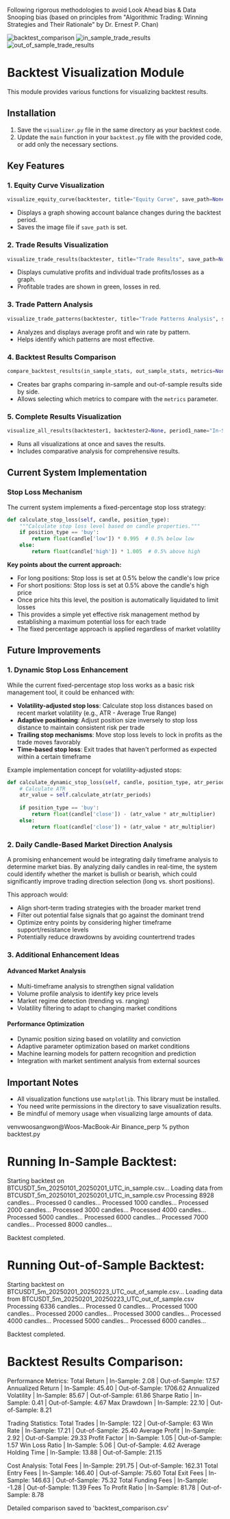Following rigorous methodologies to avoid Look Ahead bias & Data Snooping bias 
(based on principles from "Algorithmic Trading: Winning Strategies and Their Rationale" by Dr. Ernest P. Chan)

![backtest_comparison](https://github.com/user-attachments/assets/0d0cd9eb-de11-4c1b-9c30-dd6601610e7f)
![in_sample_trade_results](https://github.com/user-attachments/assets/1065efce-5927-47ba-9cb1-5447086cb46e)
![out_of_sample_trade_results](https://github.com/user-attachments/assets/e387a38c-c565-4d74-ac00-6066d09dc5ff)


# Backtest Visualization Module

This module provides various functions for visualizing backtest results.

## Installation

1. Save the `visualizer.py` file in the same directory as your backtest code.
2. Update the `main` function in your `backtest.py` file with the provided code, or add only the necessary sections.

## Key Features

### 1. Equity Curve Visualization
```python
visualize_equity_curve(backtester, title="Equity Curve", save_path=None)
```
- Displays a graph showing account balance changes during the backtest period.
- Saves the image file if `save_path` is set.

### 2. Trade Results Visualization
```python
visualize_trade_results(backtester, title="Trade Results", save_path=None)
```
- Displays cumulative profits and individual trade profits/losses as a graph.
- Profitable trades are shown in green, losses in red.

### 3. Trade Pattern Analysis
```python
visualize_trade_patterns(backtester, title="Trade Patterns Analysis", save_path=None)
```
- Analyzes and displays average profit and win rate by pattern.
- Helps identify which patterns are most effective.

### 4. Backtest Results Comparison
```python
compare_backtest_results(in_sample_stats, out_sample_stats, metrics=None, title="Backtest Results Comparison", save_path=None)
```
- Creates bar graphs comparing in-sample and out-of-sample results side by side.
- Allows selecting which metrics to compare with the `metrics` parameter.

### 5. Complete Results Visualization
```python
visualize_all_results(backtester1, backtester2=None, period1_name="In-Sample", period2_name="Out-of-Sample", output_dir="./results")
```
- Runs all visualizations at once and saves the results.
- Includes comparative analysis for comprehensive results.

## Current System Implementation

### Stop Loss Mechanism
The current system implements a fixed-percentage stop loss strategy:

```python
def calculate_stop_loss(self, candle, position_type):
    """Calculate stop loss level based on candle properties."""
    if position_type == 'buy':
        return float(candle['low']) * 0.995  # 0.5% below low
    else:
        return float(candle['high']) * 1.005  # 0.5% above high
```

**Key points about the current approach:**
- For long positions: Stop loss is set at 0.5% below the candle's low price
- For short positions: Stop loss is set at 0.5% above the candle's high price
- Once price hits this level, the position is automatically liquidated to limit losses
- This provides a simple yet effective risk management method by establishing a maximum potential loss for each trade
- The fixed percentage approach is applied regardless of market volatility

## Future Improvements

### 1. Dynamic Stop Loss Enhancement
While the current fixed-percentage stop loss works as a basic risk management tool, it could be enhanced with:

- **Volatility-adjusted stop loss**: Calculate stop loss distances based on recent market volatility (e.g., ATR - Average True Range)
- **Adaptive positioning**: Adjust position size inversely to stop loss distance to maintain consistent risk per trade
- **Trailing stop mechanisms**: Move stop loss levels to lock in profits as the trade moves favorably
- **Time-based stop loss**: Exit trades that haven't performed as expected within a certain timeframe

Example implementation concept for volatility-adjusted stops:
```python
def calculate_dynamic_stop_loss(self, candle, position_type, atr_periods=14, atr_multiplier=2.0):
    # Calculate ATR
    atr_value = self.calculate_atr(atr_periods)
    
    if position_type == 'buy':
        return float(candle['close']) - (atr_value * atr_multiplier)
    else:
        return float(candle['close']) + (atr_value * atr_multiplier)
```

### 2. Daily Candle-Based Market Direction Analysis
A promising enhancement would be integrating daily timeframe analysis to determine market bias. By analyzing daily candles in real-time, the system could identify whether the market is bullish or bearish, which could significantly improve trading direction selection (long vs. short positions).

This approach would:
- Align short-term trading strategies with the broader market trend
- Filter out potential false signals that go against the dominant trend
- Optimize entry points by considering higher timeframe support/resistance levels
- Potentially reduce drawdowns by avoiding countertrend trades

### 3. Additional Enhancement Ideas

#### Advanced Market Analysis
- Multi-timeframe analysis to strengthen signal validation
- Volume profile analysis to identify key price levels
- Market regime detection (trending vs. ranging)
- Volatility filtering to adapt to changing market conditions

#### Performance Optimization
- Dynamic position sizing based on volatility and conviction
- Adaptive parameter optimization based on market conditions
- Machine learning models for pattern recognition and prediction
- Integration with market sentiment analysis from external sources

## Important Notes

- All visualization functions use `matplotlib`. This library must be installed.
- You need write permissions in the directory to save visualization results.
- Be mindful of memory usage when visualizing large amounts of data.


venvwoosangwon@Woos-MacBook-Air Binance_perp % python backtest.py

Running In-Sample Backtest:
==========================
Starting backtest on BTCUSDT_5m_20250101_20250201_UTC_in_sample.csv...
Loading data from BTCUSDT_5m_20250101_20250201_UTC_in_sample.csv
Processing 8928 candles...
Processed 0 candles...
Processed 1000 candles...
Processed 2000 candles...
Processed 3000 candles...
Processed 4000 candles...
Processed 5000 candles...
Processed 6000 candles...
Processed 7000 candles...
Processed 8000 candles...

Backtest completed.

Running Out-of-Sample Backtest:
==============================
Starting backtest on BTCUSDT_5m_20250201_20250223_UTC_out_of_sample.csv...
Loading data from BTCUSDT_5m_20250201_20250223_UTC_out_of_sample.csv
Processing 6336 candles...
Processed 0 candles...
Processed 1000 candles...
Processed 2000 candles...
Processed 3000 candles...
Processed 4000 candles...
Processed 5000 candles...
Processed 6000 candles...

Backtest completed.

Backtest Results Comparison:
===========================

Performance Metrics:
Total Return         | In-Sample: 2.08 | Out-of-Sample: 17.57
Annualized Return    | In-Sample: 45.40 | Out-of-Sample: 1706.62
Annualized Volatility | In-Sample: 85.67 | Out-of-Sample: 61.86
Sharpe Ratio         | In-Sample: 0.41 | Out-of-Sample: 4.67
Max Drawdown         | In-Sample: 22.10 | Out-of-Sample: 8.21

Trading Statistics:
Total Trades         | In-Sample: 122 | Out-of-Sample: 63
Win Rate             | In-Sample: 17.21 | Out-of-Sample: 25.40
Average Profit       | In-Sample: 2.92 | Out-of-Sample: 29.33
Profit Factor        | In-Sample: 1.05 | Out-of-Sample: 1.57
Win Loss Ratio       | In-Sample: 5.06 | Out-of-Sample: 4.62
Average Holding Time | In-Sample: 13.88 | Out-of-Sample: 21.15

Cost Analysis:
Total Fees           | In-Sample: 291.75 | Out-of-Sample: 162.31
Total Entry Fees     | In-Sample: 146.40 | Out-of-Sample: 75.60
Total Exit Fees      | In-Sample: 146.63 | Out-of-Sample: 75.32
Total Funding Fees   | In-Sample: -1.28 | Out-of-Sample: 11.39
Fees To Profit Ratio | In-Sample: 81.78 | Out-of-Sample: 8.78

Detailed comparison saved to 'backtest_comparison.csv'
